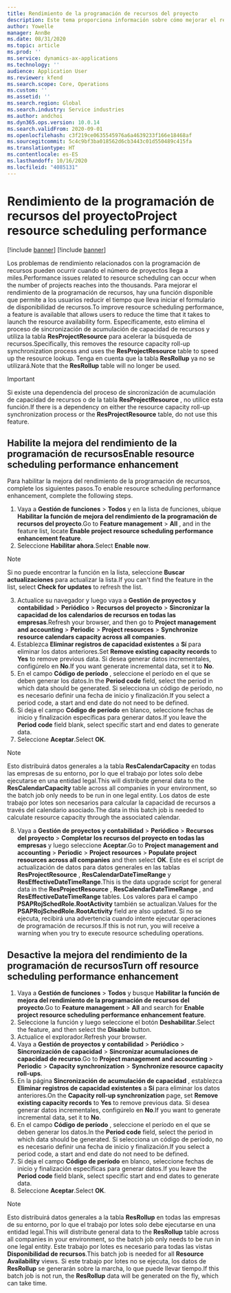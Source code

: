 ```yaml
---
title: Rendimiento de la programación de recursos del proyecto
description: Este tema proporciona información sobre cómo mejorar el rendimiento de la programación de recursos para una gran cantidad de proyectos.
author: Yowelle
manager: AnnBe
ms.date: 08/31/2020
ms.topic: article
ms.prod: ''
ms.service: dynamics-ax-applications
ms.technology: ''
audience: Application User
ms.reviewer: kfend
ms.search.scope: Core, Operations
ms.custom: ''
ms.assetid: ''
ms.search.region: Global
ms.search.industry: Service industries
ms.author: andchoi
ms.dyn365.ops.version: 10.0.14
ms.search.validFrom: 2020-09-01
ms.openlocfilehash: c3f219ce0635545976a6a4639233f166e18468af
ms.sourcegitcommit: 5c4c9bf3ba018562d6cb3443c01d550489c415fa
ms.translationtype: HT
ms.contentlocale: es-ES
ms.lasthandoff: 10/16/2020
ms.locfileid: "4085131"
---
```

# <a name="project-resource-scheduling-performance"></a><span data-ttu-id="7795a-103">Rendimiento de la programación de recursos del proyecto</span><span class="sxs-lookup"><span data-stu-id="7795a-103">Project resource scheduling performance</span></span>

[!include [banner](../includes/banner.md)]
[!include [banner](../includes/preview-banner.md)]


<span data-ttu-id="7795a-104">Los problemas de rendimiento relacionados con la programación de recursos pueden ocurrir cuando el número de proyectos llega a miles.</span><span class="sxs-lookup"><span data-stu-id="7795a-104">Performance issues related to resource scheduling can occur when the number of projects reaches into the thousands.</span></span> <span data-ttu-id="7795a-105">Para mejorar el rendimiento de la programación de recursos, hay una función disponible que permite a los usuarios reducir el tiempo que lleva iniciar el formulario de disponibilidad de recursos.</span><span class="sxs-lookup"><span data-stu-id="7795a-105">To improve resource scheduling performance, a feature is available that allows users to reduce the time that it takes to launch the resource availability form.</span></span> <span data-ttu-id="7795a-106">Específicamente, esto elimina el proceso de sincronización de acumulación de capacidad de recursos y utiliza la tabla **ResProjectResource** para acelerar la búsqueda de recursos.</span><span class="sxs-lookup"><span data-stu-id="7795a-106">Specifically, this removes the resource capacity roll-up synchronization process and uses the **ResProjectResource** table to speed up the resource lookup.</span></span> <span data-ttu-id="7795a-107">Tenga en cuenta que la tabla **ResRollup** ya no se utilizará.</span><span class="sxs-lookup"><span data-stu-id="7795a-107">Note that the **ResRollup** table will no longer be used.</span></span>

> [!IMPORTANT]
> <span data-ttu-id="7795a-108">Si existe una dependencia del proceso de sincronización de acumulación de capacidad de recursos o de la tabla **ResProjectResource** , no utilice esta función.</span><span class="sxs-lookup"><span data-stu-id="7795a-108">If there is a dependency on either the resource capacity roll-up synchronization process or the **ResProjectResource** table, do not use this feature.</span></span>

## <a name="enable-resource-scheduling-performance-enhancement"></a><span data-ttu-id="7795a-109">Habilite la mejora del rendimiento de la programación de recursos</span><span class="sxs-lookup"><span data-stu-id="7795a-109">Enable resource scheduling performance enhancement</span></span>
<span data-ttu-id="7795a-110">Para habilitar la mejora del rendimiento de la programación de recursos, complete los siguientes pasos.</span><span class="sxs-lookup"><span data-stu-id="7795a-110">To enable resource scheduling performance enhancement, complete the following steps.</span></span>

1. <span data-ttu-id="7795a-111">Vaya a **Gestión de funciones** > **Todos** y en la lista de funciones, ubique **Habilitar la función de mejora del rendimiento de la programación de recursos del proyecto**.</span><span class="sxs-lookup"><span data-stu-id="7795a-111">Go to **Feature management** > **All** , and in the feature list, locate **Enable project resource scheduling performance enhancement feature**.</span></span>
2. <span data-ttu-id="7795a-112">Seleccione **Habilitar ahora**.</span><span class="sxs-lookup"><span data-stu-id="7795a-112">Select **Enable now**.</span></span>

> [!NOTE]
> <span data-ttu-id="7795a-113">Si no puede encontrar la función en la lista, seleccione **Buscar actualizaciones** para actualizar la lista.</span><span class="sxs-lookup"><span data-stu-id="7795a-113">If you can't find the feature in the list, select **Check for updates** to refresh the list.</span></span>

3. <span data-ttu-id="7795a-114">Actualice su navegador y luego vaya a **Gestión de proyectos y contabilidad** > **Periódico** > **Recursos del proyecto** > **Sincronizar la capacidad de los calendarios de recursos en todas las empresas**.</span><span class="sxs-lookup"><span data-stu-id="7795a-114">Refresh your browser, and then go to **Project management and accounting** > **Periodic** > **Project resources** > **Synchronize resource calendars capacity across all companies**.</span></span>
4. <span data-ttu-id="7795a-115">Establezca **Eliminar registros de capacidad existentes** a **Sí** para eliminar los datos anteriores.</span><span class="sxs-lookup"><span data-stu-id="7795a-115">Set **Remove existing capacity records** to **Yes** to remove previous data.</span></span> <span data-ttu-id="7795a-116">Si desea generar datos incrementales, configúrelo en **No**.</span><span class="sxs-lookup"><span data-stu-id="7795a-116">If you want generate incremental data, set it to **No**.</span></span>
5. <span data-ttu-id="7795a-117">En el campo **Código de período** , seleccione el período en el que se deben generar los datos.</span><span class="sxs-lookup"><span data-stu-id="7795a-117">In the **Period code** field, select the period in which data should be generated.</span></span> <span data-ttu-id="7795a-118">Si selecciona un código de período, no es necesario definir una fecha de inicio y finalización.</span><span class="sxs-lookup"><span data-stu-id="7795a-118">If you select a period code, a start and end date do not need to be defined.</span></span>
6. <span data-ttu-id="7795a-119">Si deja el campo **Código de período** en blanco, seleccione fechas de inicio y finalización específicas para generar datos.</span><span class="sxs-lookup"><span data-stu-id="7795a-119">If you leave the **Period code** field blank, select specific start and end dates to generate data.</span></span>
7. <span data-ttu-id="7795a-120">Seleccione **Aceptar**.</span><span class="sxs-lookup"><span data-stu-id="7795a-120">Select **OK**.</span></span>

 > [!NOTE]
 > <span data-ttu-id="7795a-121">Esto distribuirá datos generales a la tabla **ResCalendarCapacity** en todas las empresas de su entorno, por lo que el trabajo por lotes solo debe ejecutarse en una entidad legal.</span><span class="sxs-lookup"><span data-stu-id="7795a-121">This will distribute general data to the **ResCalendarCapacity** table across all companies in your environment, so the batch job only needs to be run in one legal entity.</span></span> <span data-ttu-id="7795a-122">Los datos de este trabajo por lotes son necesarios para calcular la capacidad de recursos a través del calendario asociado.</span><span class="sxs-lookup"><span data-stu-id="7795a-122">The data in this batch job is needed to calculate resource capacity through the associated calendar.</span></span>

8. <span data-ttu-id="7795a-123">Vaya a **Gestión de proyectos y contabilidad** > **Periódico** > **Recursos del proyecto** > **Completar los recursos del proyecto en todas las empresas** y luego seleccione **Aceptar**.</span><span class="sxs-lookup"><span data-stu-id="7795a-123">Go to **Project management and accounting** > **Periodic** > **Project resources** > **Populate project resources across all companies** and then select **OK**.</span></span> <span data-ttu-id="7795a-124">Este es el script de actualización de datos para datos generales en las tablas **ResProjectResource** , **ResCalendarDateTimeRange** y **ResEffectiveDateTimeRange**.</span><span class="sxs-lookup"><span data-stu-id="7795a-124">This is the data upgrade script for general data in the **ResProjectResource** , **ResCalendarDateTimeRange** , and **ResEffectiveDateTimeRange** tables.</span></span> <span data-ttu-id="7795a-125">Los valores para el campo **PSAPRojSchedRole.RootActivity** también se actualizan.</span><span class="sxs-lookup"><span data-stu-id="7795a-125">Values for the **PSAPRojSchedRole.RootActivity** field are also updated.</span></span> <span data-ttu-id="7795a-126">Si no se ejecuta, recibirá una advertencia cuando intente ejecutar operaciones de programación de recursos.</span><span class="sxs-lookup"><span data-stu-id="7795a-126">If this is not run, you will receive a warning when you try to execute resource scheduling operations.</span></span>
 
## <a name="turn-off-resource-scheduling-performance-enhancement"></a><span data-ttu-id="7795a-127">Desactive la mejora del rendimiento de la programación de recursos</span><span class="sxs-lookup"><span data-stu-id="7795a-127">Turn off resource scheduling performance enhancement</span></span>

1. <span data-ttu-id="7795a-128">Vaya a **Gestión de funciones** > **Todos** y busque **Habilitar la función de mejora del rendimiento de la programación de recursos del proyecto**.</span><span class="sxs-lookup"><span data-stu-id="7795a-128">Go to **Feature management** > **All**  and search for **Enable project resource scheduling performance enhancement feature**.</span></span>
2. <span data-ttu-id="7795a-129">Seleccione la función y luego seleccione el botón **Deshabilitar**.</span><span class="sxs-lookup"><span data-stu-id="7795a-129">Select the feature, and then select the **Disable** button.</span></span>
3. <span data-ttu-id="7795a-130">Actualice el explorador.</span><span class="sxs-lookup"><span data-stu-id="7795a-130">Refresh your browser.</span></span>
4. <span data-ttu-id="7795a-131">Vaya a **Gestión de proyectos y contabilidad** > **Periódico** > **Sincronización de capacidad** > **Sincronizar acumulaciones de capacidad de recurso**.</span><span class="sxs-lookup"><span data-stu-id="7795a-131">Go to **Project management and accounting** > **Periodic** > **Capacity synchronization** > **Synchronize resource capacity roll-ups**.</span></span>
5. <span data-ttu-id="7795a-132">En la página **Sincronización de acumulación de capacidad** , establezca **Eliminar registros de capacidad existentes** a **Sí** para eliminar los datos anteriores.</span><span class="sxs-lookup"><span data-stu-id="7795a-132">On the **Capacity roll-up synchronization** page, set **Remove existing capacity records** to **Yes** to remove previous data.</span></span> <span data-ttu-id="7795a-133">Si desea generar datos incrementales, configúrelo en **No**.</span><span class="sxs-lookup"><span data-stu-id="7795a-133">If you want to generate incremental data, set it to **No**.</span></span>
6. <span data-ttu-id="7795a-134">En el campo **Código de período** , seleccione el período en el que se deben generar los datos.</span><span class="sxs-lookup"><span data-stu-id="7795a-134">In the **Period code** field, select the period in which data should be generated.</span></span> <span data-ttu-id="7795a-135">Si selecciona un código de período, no es necesario definir una fecha de inicio y finalización.</span><span class="sxs-lookup"><span data-stu-id="7795a-135">If you select a period code, a start and end date do not need to be defined.</span></span>
7. <span data-ttu-id="7795a-136">Si deja el campo **Código de período** en blanco, seleccione fechas de inicio y finalización específicas para generar datos.</span><span class="sxs-lookup"><span data-stu-id="7795a-136">If you leave the **Period code** field blank, select specific start and end dates to generate data.</span></span>
8. <span data-ttu-id="7795a-137">Seleccione **Aceptar**.</span><span class="sxs-lookup"><span data-stu-id="7795a-137">Select **OK**.</span></span>

> [!NOTE]
> <span data-ttu-id="7795a-138">Esto distribuirá datos generales a la tabla **ResRollup** en todas las empresas de su entorno, por lo que el trabajo por lotes solo debe ejecutarse en una entidad legal.</span><span class="sxs-lookup"><span data-stu-id="7795a-138">This will distribute general data to the **ResRollup** table across all companies in your environment, so the batch job only needs to be run in one legal entity.</span></span> <span data-ttu-id="7795a-139">Este trabajo por lotes es necesario para todas las vistas **Disponibilidad de recursos**.</span><span class="sxs-lookup"><span data-stu-id="7795a-139">This batch job is needed for all **Resource Availability** views.</span></span> <span data-ttu-id="7795a-140">Si este trabajo por lotes no se ejecuta, los datos de **ResRollup** se generarán sobre la marcha, lo que puede llevar tiempo.</span><span class="sxs-lookup"><span data-stu-id="7795a-140">If this batch job is not run, the **ResRollup** data will be generated on the fly, which can take time.</span></span>
